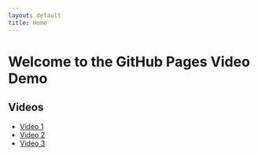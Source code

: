 ```yaml
---
layout: default
title: Home
---
```


# Welcome to the GitHub Pages Video Demo

## Videos

* [Video 1](videos/video1.md)
* [Video 2](videos/video2.md)
* [Video 3](videos/video3.md)